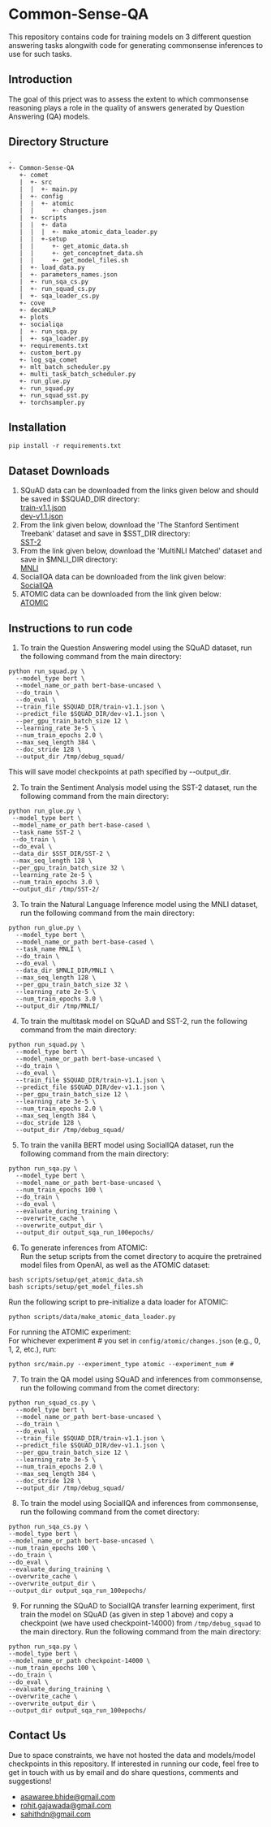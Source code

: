 # Common-Sense-QA
This repository contains code for training models on 3 different question answering tasks alongwith code for generating commonsense inferences to use for such tasks.
## Introduction
The goal of this prject was to assess the extent to which commonsense reasoning plays a role in the quality of answers generated by Question Answering (QA) models.
## Directory Structure
```
.
+- Common-Sense-QA
   +- comet
   |  +- src
   |  |  +- main.py
   |  +- config
   |  |  +- atomic
   |  |     +- changes.json
   |  +- scripts
   |  |  +- data
   |  |  |  +- make_atomic_data_loader.py
   |  |  +-setup
   |  |     +- get_atomic_data.sh
   |  |     +- get_conceptnet_data.sh
   |  |     +- get_model_files.sh
   |  +- load_data.py
   |  +- parameters_names.json
   |  +- run_sqa_cs.py
   |  +- run_squad_cs.py
   |  +- sqa_loader_cs.py
   +- cove
   +- decaNLP
   +- plots
   +- socialiqa
   |  +- run_sqa.py
   |  +- sqa_loader.py
   +- requirements.txt
   +- custom_bert.py
   +- log_sqa_comet
   +- mlt_batch_scheduler.py
   +- multi_task_batch_scheduler.py
   +- run_glue.py
   +- run_squad.py
   +- run_squad_sst.py
   +- torchsampler.py
```
## Installation
```
pip install -r requirements.txt
```

## Dataset Downloads
1. SQuAD data can be downloaded from the links given below and should be saved in $SQUAD_DIR directory:    
[train-v1.1.json](https://rajpurkar.github.io/SQuAD-explorer/dataset/train-v1.1.json)  
[dev-v1.1.json](https://rajpurkar.github.io/SQuAD-explorer/dataset/dev-v1.1.json)
2.  From the link given below, download the 'The Stanford Sentiment Treebank' dataset and save in $SST_DIR directory:    
[SST-2](https://gluebenchmark.com/tasks)
3.  From the link given below, download the 'MultiNLI Matched' dataset and save in $MNLI_DIR directory:    
[MNLI](https://gluebenchmark.com/tasks)
4. SocialIQA data can be downloaded from the link given below:    
[SocialIQA](https://storage.googleapis.com/ai2-mosaic/public/socialiqa/socialiqa-train-dev.zip)
5. ATOMIC data can be downloaded from the link given below:    
[ATOMIC](https://homes.cs.washington.edu/~msap/atomic/data/atomic_data.tgz)
## Instructions to run code
1. To train the Question Answering model using the SQuAD dataset, run the following command from the main directory:
```
python run_squad.py \
  --model_type bert \
  --model_name_or_path bert-base-uncased \
  --do_train \
  --do_eval \
  --train_file $SQUAD_DIR/train-v1.1.json \
  --predict_file $SQUAD_DIR/dev-v1.1.json \
  --per_gpu_train_batch_size 12 \
  --learning_rate 3e-5 \
  --num_train_epochs 2.0 \
  --max_seq_length 384 \
  --doc_stride 128 \
  --output_dir /tmp/debug_squad/
  ```
 This will save model checkpoints at path specified by --output_dir.
 
 2. To train the Sentiment Analysis model using the SST-2 dataset, run the following command from the main directory:
 ```
 python run_glue.py \
  --model_type bert \
  --model_name_or_path bert-base-cased \
  --task_name SST-2 \
  --do_train \
  --do_eval \
  --data_dir $SST_DIR/SST-2 \
  --max_seq_length 128 \
  --per_gpu_train_batch_size 32 \
  --learning_rate 2e-5 \
  --num_train_epochs 3.0 \
  --output_dir /tmp/SST-2/
  ```
  3. To train the Natural Language Inference model using the MNLI dataset, run the following command from the main directory:
```
python run_glue.py \
  --model_type bert \
  --model_name_or_path bert-base-cased \
  --task_name MNLI \
  --do_train \
  --do_eval \
  --data_dir $MNLI_DIR/MNLI \
  --max_seq_length 128 \
  --per_gpu_train_batch_size 32 \
  --learning_rate 2e-5 \
  --num_train_epochs 3.0 \
  --output_dir /tmp/MNLI/
  ```
  4. To train the multitask model on SQuAD and SST-2, run the following command from the main directory:
```
python run_squad.py \
  --model_type bert \
  --model_name_or_path bert-base-uncased \
  --do_train \
  --do_eval \
  --train_file $SQUAD_DIR/train-v1.1.json \
  --predict_file $SQUAD_DIR/dev-v1.1.json \
  --per_gpu_train_batch_size 12 \
  --learning_rate 3e-5 \
  --num_train_epochs 2.0 \
  --max_seq_length 384 \
  --doc_stride 128 \
  --output_dir /tmp/debug_squad/
  ```
  5. To train the vanilla BERT model using SocialIQA dataset, run the following command from the main directory:
```
python run_sqa.py \
  --model_type bert \
  --model_name_or_path bert-base-uncased \
  --num_train_epochs 100 \
  --do_train \
  --do_eval \
  --evaluate_during_training \
  --overwrite_cache \
  --overwrite_output_dir \
  --output_dir output_sqa_run_100epochs/ 
  ```
  6. To generate inferences from ATOMIC:  
  Run the setup scripts from the comet directory to acquire the pretrained model files from OpenAI, as well as the ATOMIC dataset:
```
bash scripts/setup/get_atomic_data.sh
bash scripts/setup/get_model_files.sh
```
Run the following script to pre-initialize a data loader for ATOMIC:
```
python scripts/data/make_atomic_data_loader.py
```
For running the ATOMIC experiment:  
For whichever experiment # you set in ```config/atomic/changes.json``` (e.g., 0, 1, 2, etc.), run:
```
python src/main.py --experiment_type atomic --experiment_num #
```
  7. To train the QA model using SQuAD and inferences from commonsense, run the following command from the comet directory:
```
python run_squad_cs.py \
  --model_type bert \
  --model_name_or_path bert-base-uncased \
  --do_train \
  --do_eval \
  --train_file $SQUAD_DIR/train-v1.1.json \
  --predict_file $SQUAD_DIR/dev-v1.1.json \
  --per_gpu_train_batch_size 12 \
  --learning_rate 3e-5 \
  --num_train_epochs 2.0 \
  --max_seq_length 384 \
  --doc_stride 128 \
  --output_dir /tmp/debug_squad/
  ```
  8. To train the model using SocialIQA and inferences from commonsense, run the following command from the comet directory:
  ```
  python run_sqa_cs.py \
  --model_type bert \
  --model_name_or_path bert-base-uncased \
  --num_train_epochs 100 \
  --do_train \
  --do_eval \
  --evaluate_during_training \
  --overwrite_cache \
  --overwrite_output_dir \
  --output_dir output_sqa_run_100epochs/
  ```
  9. For running the SQuAD to SocialIQA transfer learning experiment, first train the model on SQuAD (as given in step 1 above) and copy a checkpoint (we have used checkpoint-14000) from ```/tmp/debug_squad``` to the main directory.
  Run the following command from the main directory:
  ```
python run_sqa.py \
  --model_type bert \
  --model_name_or_path checkpoint-14000 \
  --num_train_epochs 100 \
  --do_train \
  --do_eval \
  --evaluate_during_training \
  --overwrite_cache \
  --overwrite_output_dir \
  --output_dir output_sqa_run_100epochs/ 
  ```
## Contact Us
Due to space constraints, we have not hosted the data and models/model checkpoints in this repository. If interested in running our code, feel free to get in touch with us by email and do share questions, comments and suggestions!
- asawaree.bhide@gmail.com 
- rohit.gajawada@gmail.com
- sahithdn@gmail.com
